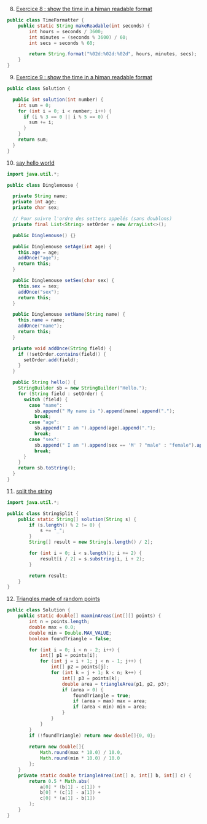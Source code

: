 8. [Exercice 8 : show the time in a himan readable format](https://www.codewars.com/kata/53da3dbb4a5168369a0000fe/train/java)

```java
public class TimeFormatter {
    public static String makeReadable(int seconds) {
        int hours = seconds / 3600;
        int minutes = (seconds % 3600) / 60;
        int secs = seconds % 60;

        return String.format("%02d:%02d:%02d", hours, minutes, secs);
    }
}

```

9. [Exercice 9 : show the time in a himan readable format](https://www.codewars.com/kata/53da3dbb4a5168369a0000fe/train/java)
``` java 
public class Solution {

  public int solution(int number) {
    int sum = 0;
    for (int i = 0; i < number; i++) {
      if (i % 3 == 0 || i % 5 == 0) {
        sum += i;
      }
    }
    return sum;
  }
}
```
10. [say hello world](https://www.codewars.com/kata/5b0a80ce84a30f4762000069/train/java)
```java
import java.util.*;

public class Dinglemouse {

  private String name;
  private int age;
  private char sex;

  // Pour suivre l'ordre des setters appelés (sans doublons)
  private final List<String> setOrder = new ArrayList<>();

  public Dinglemouse() {}

  public Dinglemouse setAge(int age) {
    this.age = age;
    addOnce("age");
    return this;
  }

  public Dinglemouse setSex(char sex) {
    this.sex = sex;
    addOnce("sex");
    return this;
  }

  public Dinglemouse setName(String name) {
    this.name = name;
    addOnce("name");
    return this;
  }

  private void addOnce(String field) {
    if (!setOrder.contains(field)) {
      setOrder.add(field);
    }
  }

  public String hello() {
    StringBuilder sb = new StringBuilder("Hello.");
    for (String field : setOrder) {
      switch (field) {
        case "name":
          sb.append(" My name is ").append(name).append(".");
          break;
        case "age":
          sb.append(" I am ").append(age).append(".");
          break;
        case "sex":
          sb.append(" I am ").append(sex == 'M' ? "male" : "female").append(".");
          break;
      }
    }
    return sb.toString();
  }
}
```

11. [split the string](https://www.codewars.com/kata/515de9ae9dcfc28eb6000001/train/java)
```java
import java.util.*;

public class StringSplit {
    public static String[] solution(String s) {
        if (s.length() % 2 != 0) {
            s += "_";
        }
        String[] result = new String[s.length() / 2];

        for (int i = 0; i < s.length(); i += 2) {
            result[i / 2] = s.substring(i, i + 2);
        }

        return result;
    }
}
```
12. [Triangles made of random points](https://www.codewars.com/kata/5ec1692a2b16bb00287a6d8c/train/java)
```java
public class Solution {
    public static double[] maxminAreas(int[][] points) {
        int n = points.length;
        double max = 0.0;
        double min = Double.MAX_VALUE;
        boolean foundTriangle = false;

        for (int i = 0; i < n - 2; i++) {
            int[] p1 = points[i];
            for (int j = i + 1; j < n - 1; j++) {
                int[] p2 = points[j];
                for (int k = j + 1; k < n; k++) {
                    int[] p3 = points[k];
                    double area = triangleArea(p1, p2, p3);
                    if (area > 0) {
                        foundTriangle = true;
                        if (area > max) max = area;
                        if (area < min) min = area;
                    }
                }
            }
        }
        if (!foundTriangle) return new double[]{0, 0};
        
        return new double[]{
            Math.round(max * 10.0) / 10.0,
            Math.round(min * 10.0) / 10.0
        };
    }
    private static double triangleArea(int[] a, int[] b, int[] c) {
        return 0.5 * Math.abs(
            a[0] * (b[1] - c[1]) +
            b[0] * (c[1] - a[1]) +
            c[0] * (a[1] - b[1])
        );
    }
}
```